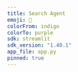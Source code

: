 ```yaml
---
title: Search Agent
emoji: 🏢
colorFrom: indigo
colorTo: purple
sdk: streamlit
sdk_version: "1.40.1"
app_file: app.py
pinned: true
---
```

